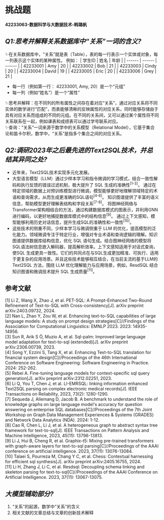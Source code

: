 # 挑战题

**42233063-数据科学与大数据技术-韩璐帆**  

## _Q1:思考并解释关系数据库中“关系”一词的含义?_
✨在关系数据库中，“关系”就是表（Table），表的每一行表示一个实体或对象，每一列表示这个实体的某种属性。
例如：
| 学生ID | 姓名 | 年龄 | 
| ------ | ------ | ------ |
| 42233001 | Amy | 20 |
| 42233002 | Bob | 21 |
| 42233003 | Cindy | 20 |
| 42233004 | David | 19 |
| 42233005 | Eric | 20 |
| 42233006 | Grey | 21 |
- 每一行（例如第一行： 42233001, Amy, 20）是一个“元组”
- 每一列（例如“姓名”）是一个“属性”

✨思考并解释：在不同列的所有属性之间存在着对应“关系”，通过对应关系将不同实体的数学进行“匹配”，而表能够清晰的反映属性的对应关系，同时能够存储由于具有对应关系而组成的不同的元组。在不同的关系间，又可以通过某个属性将不同关系联系在一起，例如课表和成绩表可以通过学号联系对应。  
✨查询：“关系”一词来源于数学中的关系模型（Relational Model），它基于集合论和笛卡尔积，数学中，“关系”是指多个集合之间的对应关系。

## _Q2:调研2023年之后最先进的Text2SQL技术，并总结其异同之处?_
   - 近年来，Text2SQL技术实现多元化发展。  
   - 大型语言模型（LLM）通过少样本学习和指令微调的学习模式，结合一致性解码和执行反馈的错误过滤机制，极大提升了 SQL 生成的准确性<sup>[1-3]</sup>。 通过在特定领域的数据上对预训练模型进行微调，模型能够更好地理解领域特定的术语和查询需求，从而生成更准确的SQL语句<sup>[4-6]</sup>。 知识图谱提供了丰富的语义信息，帮助模型更好理解表结构和字段关系<sup>[7-8]</sup>。 将图神经网络与Transformer架构相结合的方法，通过构建数据库模式的图表示，并利用GNN进行编码，以更好地捕捉数据库模式中的结构信息<sup>[9]</sup>。 通过上下文感知，模型能够利用历史对话信息，提升生成SQL的准确性和一致性<sup>[10]</sup>。  
   - 这些技术的侧重不同，少样本学习与微调侧重于 LLM 的优化，提高模型的泛化能力。领域微调专注于特定行业，增强对专业术语和查询逻辑的理解。知识图谱提供数据库结构信息，优化 SQL 语句生成。结合图神经网络的模型将SQL语法树信息嵌入解码器，提高解析效率。上下文感知适用于对话式查询，使SQL 生成更具一致性。它们的共同点在与SQL生成更加精准、可执行、适用于更复杂的应用场景。并且这些技术能够相互结合，在当前主流的基于LLM的Text2SQL 方法，围绕 LLM 优化理解能力与应用场景，例如，ResdSQL 结合知识图谱和微调技术提升 SQL 生成质量<sup>[11]</sup>。

## 参考文献
[1]	Li Z, Wang X, Zhao J, et al. PET-SQL: A Prompt-Enhanced Two-Round Refinement of Text-to-SQL with Cross-consistency[J]. arXiv preprint arXiv:2403.09732, 2024.  
[2]	Nan L, Zhao Y, Zou W, et al. Enhancing text-to-SQL capabilities of large language models: A study on prompt design strategies[C]//Findings of the Association for Computational Linguistics: EMNLP 2023. 2023: 14935-14956.  
[3]	Sun R, Arik S Ö, Muzio A, et al. Sql-palm: Improved large language model adaptation for text-to-sql (extended)[J]. arXiv preprint arXiv:2306.00739, 2023.   
[4]	Song Y, Ezzini S, Tang X, et al. Enhancing Text-to-SQL translation for financial system design[C]//Proceedings of the 46th International Conference on Software Engineering: Software Engineering in Practice. 2024: 252-262.  
[5]	Rebei A. Fine-tuning language models for context-specific sql query generation[J]. arXiv preprint arXiv:2312.02251, 2023.   
[6]	Li Q, You T, Chen J, et al. LI-EMRSQL: linking information enhanced Text2SQL parsing on complex electronic medical records[J]. IEEE Transactions on Reliability, 2023, 73(2): 1280-1290.  
[7]	Sequeda J, Allemang D, Jacob B. A benchmark to understand the role of knowledge graphs on large language model's accuracy for question answering on enterprise SQL databases[C]//Proceedings of the 7th Joint Workshop on Graph Data Management Experiences & Systems (GRADES) and Network Data Analytics (NDA). 2024: 1-12.  
[8]	Cao R, Chen L, Li J, et al. A heterogeneous graph to abstract syntax tree framework for text-to-sql[J]. IEEE Transactions on Pattern Analysis and Machine Intelligence, 2023, 45(11): 13796-13813.   
[9]	Li J, Hui B, Cheng R, et al. Graphix-t5: Mixing pre-trained transformers with graph-aware layers for text-to-sql parsing[C]//Proceedings of the AAAI conference on artificial intelligence. 2023, 37(11): 13076-13084.  
[10] Talaei S, Pourreza M, Chang Y C, et al. Chess: Contextual harnessing for efficient sql synthesis[J]. arXiv preprint arXiv:2405.16755, 2024.  
[11] Li H, Zhang J, Li C, et al. Resdsql: Decoupling schema linking and skeleton parsing for text-to-sql[C]//Proceedings of the AAAI Conference on Artificial Intelligence. 2023, 37(11): 13067-13075.  


## _大模型辅助部分?_
1. “关系”的起源，数学中“关系”的含义
2. 相关文献的文章总结与文章的创新技术解释









[//]: # (These are reference links used in the body of this note and get stripped out when the markdown processor does its job. There is no need to format nicely because it shouldn't be seen. Thanks SO - http://stackoverflow.com/questions/4823468/store-comments-in-markdown-syntax)

   [dill]: <https://github.com/joemccann/dillinger>
   [git-repo-url]: <https://github.com/joemccann/dillinger.git>
   [john gruber]: <http://daringfireball.net>
   [df1]: <http://daringfireball.net/projects/markdown/>
   [markdown-it]: <https://github.com/markdown-it/markdown-it>
   [Ace Editor]: <http://ace.ajax.org>
   [node.js]: <http://nodejs.org>
   [Twitter Bootstrap]: <http://twitter.github.com/bootstrap/>
   [jQuery]: <http://jquery.com>
   [@tjholowaychuk]: <http://twitter.com/tjholowaychuk>
   [express]: <http://expressjs.com>
   [AngularJS]: <http://angularjs.org>
   [Gulp]: <http://gulpjs.com>

   [PlDb]: <https://github.com/joemccann/dillinger/tree/master/plugins/dropbox/README.md>
   [PlGh]: <https://github.com/joemccann/dillinger/tree/master/plugins/github/README.md>
   [PlGd]: <https://github.com/joemccann/dillinger/tree/master/plugins/googledrive/README.md>
   [PlOd]: <https://github.com/joemccann/dillinger/tree/master/plugins/onedrive/README.md>
   [PlMe]: <https://github.com/joemccann/dillinger/tree/master/plugins/medium/README.md>
   [PlGa]: <https://github.com/RahulHP/dillinger/blob/master/plugins/googleanalytics/README.md>
